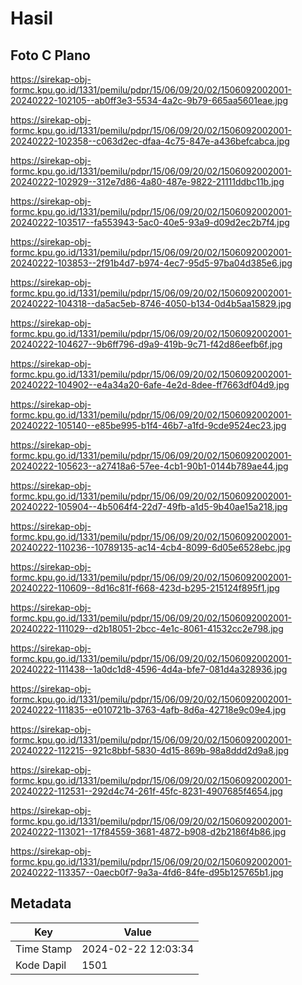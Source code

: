 # Hasil

## Foto C Plano

https://sirekap-obj-formc.kpu.go.id/1331/pemilu/pdpr/15/06/09/20/02/1506092002001-20240222-102105--ab0ff3e3-5534-4a2c-9b79-665aa5601eae.jpg

https://sirekap-obj-formc.kpu.go.id/1331/pemilu/pdpr/15/06/09/20/02/1506092002001-20240222-102358--c063d2ec-dfaa-4c75-847e-a436befcabca.jpg

https://sirekap-obj-formc.kpu.go.id/1331/pemilu/pdpr/15/06/09/20/02/1506092002001-20240222-102929--312e7d86-4a80-487e-9822-21111ddbc11b.jpg

https://sirekap-obj-formc.kpu.go.id/1331/pemilu/pdpr/15/06/09/20/02/1506092002001-20240222-103517--fa553943-5ac0-40e5-93a9-d09d2ec2b7f4.jpg

https://sirekap-obj-formc.kpu.go.id/1331/pemilu/pdpr/15/06/09/20/02/1506092002001-20240222-103853--2f91b4d7-b974-4ec7-95d5-97ba04d385e6.jpg

https://sirekap-obj-formc.kpu.go.id/1331/pemilu/pdpr/15/06/09/20/02/1506092002001-20240222-104318--da5ac5eb-8746-4050-b134-0d4b5aa15829.jpg

https://sirekap-obj-formc.kpu.go.id/1331/pemilu/pdpr/15/06/09/20/02/1506092002001-20240222-104627--9b6ff796-d9a9-419b-9c71-f42d86eefb6f.jpg

https://sirekap-obj-formc.kpu.go.id/1331/pemilu/pdpr/15/06/09/20/02/1506092002001-20240222-104902--e4a34a20-6afe-4e2d-8dee-ff7663df04d9.jpg

https://sirekap-obj-formc.kpu.go.id/1331/pemilu/pdpr/15/06/09/20/02/1506092002001-20240222-105140--e85be995-b1f4-46b7-a1fd-9cde9524ec23.jpg

https://sirekap-obj-formc.kpu.go.id/1331/pemilu/pdpr/15/06/09/20/02/1506092002001-20240222-105623--a27418a6-57ee-4cb1-90b1-0144b789ae44.jpg

https://sirekap-obj-formc.kpu.go.id/1331/pemilu/pdpr/15/06/09/20/02/1506092002001-20240222-105904--4b5064f4-22d7-49fb-a1d5-9b40ae15a218.jpg

https://sirekap-obj-formc.kpu.go.id/1331/pemilu/pdpr/15/06/09/20/02/1506092002001-20240222-110236--10789135-ac14-4cb4-8099-6d05e6528ebc.jpg

https://sirekap-obj-formc.kpu.go.id/1331/pemilu/pdpr/15/06/09/20/02/1506092002001-20240222-110609--8d16c81f-f668-423d-b295-215124f895f1.jpg

https://sirekap-obj-formc.kpu.go.id/1331/pemilu/pdpr/15/06/09/20/02/1506092002001-20240222-111029--d2b18051-2bcc-4e1c-8061-41532cc2e798.jpg

https://sirekap-obj-formc.kpu.go.id/1331/pemilu/pdpr/15/06/09/20/02/1506092002001-20240222-111438--1a0dc1d8-4596-4d4a-bfe7-081d4a328936.jpg

https://sirekap-obj-formc.kpu.go.id/1331/pemilu/pdpr/15/06/09/20/02/1506092002001-20240222-111835--e010721b-3763-4afb-8d6a-42718e9c09e4.jpg

https://sirekap-obj-formc.kpu.go.id/1331/pemilu/pdpr/15/06/09/20/02/1506092002001-20240222-112215--921c8bbf-5830-4d15-869b-98a8ddd2d9a8.jpg

https://sirekap-obj-formc.kpu.go.id/1331/pemilu/pdpr/15/06/09/20/02/1506092002001-20240222-112531--292d4c74-261f-45fc-8231-4907685f4654.jpg

https://sirekap-obj-formc.kpu.go.id/1331/pemilu/pdpr/15/06/09/20/02/1506092002001-20240222-113021--17f84559-3681-4872-b908-d2b2186f4b86.jpg

https://sirekap-obj-formc.kpu.go.id/1331/pemilu/pdpr/15/06/09/20/02/1506092002001-20240222-113357--0aecb0f7-9a3a-4fd6-84fe-d95b125765b1.jpg


## Metadata

| Key        | Value               |
| ---------- | ------------------- |
| Time Stamp | 2024-02-22 12:03:34 |
| Kode Dapil | 1501                |




